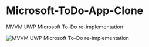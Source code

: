 # Microsoft-ToDo-App-Clone
MVVM UWP Microsoft To-Do re-implementation 


![MVVM UWP Microsoft To-Do re-implementation ](https://cdn.zapier.com/storage/photos/b91375b5a0ca92afeb7afe2eb744028d_2.png)

